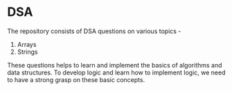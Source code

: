 # DSA
The repository consists of DSA questions on various topics -
1. Arrays
2. Strings

These questions helps to learn and implement the basics of algorithms and data structures. To develop logic and learn how to implement logic, we need to have a strong grasp on these basic concepts.
